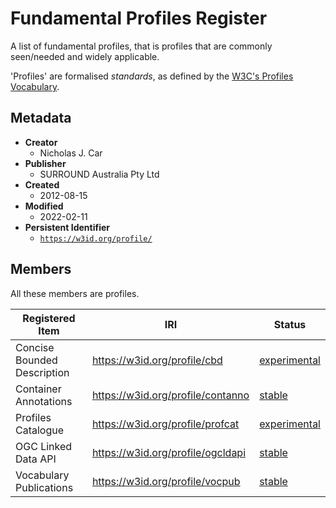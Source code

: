 # Fundamental Profiles Register

A list of fundamental profiles, that is profiles that are commonly seen/needed and widely applicable.

'Profiles' are formalised _standards_, as defined by the [W3C's Profiles Vocabulary](https://www.w3.org/TR/dx-prof/).

## Metadata

* **Creator**
  * Nicholas J. Car
* **Publisher**
  * SURROUND Australia Pty Ltd
* **Created**
  * 2012-08-15
* **Modified**
  * 2022-02-11
* **Persistent Identifier**
  * [`https://w3id.org/profile/`](https://w3id.org/profile/)

## Members

All these members are profiles.

**Registered Item** | **IRI** | **Status**
--- | --- | ---
Concise Bounded Description | https://w3id.org/profile/cbd | [experimental](https://linked.data.gov.au/def/reg-statuses/experimental)
Container Annotations | https://w3id.org/profile/contanno | [stable](https://linked.data.gov.au/def/reg-statuses/stable)
Profiles Catalogue | https://w3id.org/profile/profcat | [experimental](https://linked.data.gov.au/def/reg-statuses/experimental)
OGC Linked Data API | https://w3id.org/profile/ogcldapi | [stable](https://linked.data.gov.au/def/reg-statuses/stable)
Vocabulary Publications | https://w3id.org/profile/vocpub | [stable](https://linked.data.gov.au/def/reg-statuses/stable)
